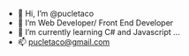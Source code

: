 - 👋 Hi, I’m @pucletaco
- 👀 I’m Web Developer/ Front End Developer
- 🌱 I’m currently learning C# and Javascript ...
- 📫 pucletaco@gmail.com

